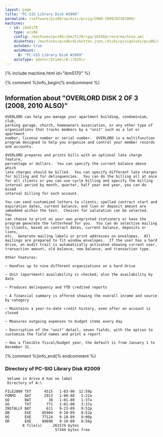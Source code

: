 ```yaml
---
layout: page
title: "PC-SIG Library Disk #2009"
permalink: /software/pcx86/sw/misc/pcsig/2000-2999/DISK2009/
machines:
  - id: ibm5170
    type: pcx86
    config: /machines/pcx86/ibm/5170/cga/1024kb/rev3/machine.xml
    diskettes: /machines/pcx86/diskettes.json,/disks/pcsigdisks/pcx86/diskettes.json
    autoGen: true
    autoMount:
      B: "PC-SIG Library Disk #2009"
    autoType: $date\r$time\rB:\rDIR\r
---
```


{% include machine.html id="ibm5170" %}

{% comment %}info_begin{% endcomment %}

## Information about "OVERLORD  DISK 2 OF 3 (2008, 2010 ALSO)"

    OVERLORD can help you manage your apartment building, condominium, club,
    parking garage, church, homeowners association, or any other type of
    organizations that tracks members by a "unit" such as a lot or apartment
    number, license number or serial number.  OVERLORD is a multifunction
    program designed to help you organize and control your member records
    and accounts.
    
    OVERLORD prepares and prints bills with an optional late charge feature,
    percentage or dollars.  You can specify the current balance above which
    late charges should be billed.  You can specify different late charges
    for billing and for delinquencies.  You can do the billing all at once
    for all clients or you can use cycle billing and specify the billing
    interval period by month, quarter, half year and year, you can do mixed
    interval billing for each account.
    
    You can send customized letters to clients; spelled contract start and
    expiration dates, current balance, and lien or deposit amount are
    imbedded within the text.  Choices for salutation can be selected.  You
    can choose to print on your own preprinted stationery or have the
    program generate the letterhead for you.  You can do selective mailing
    to clients, based on contract dates, current balance, deposits or liens,
    etc.  Generate mailing labels or print addresses on envelopes.  All
    mailings are prepared to fit window envelopes.  If the user has a hard
    drive, an audit trail is automatically activated showing current user,
    transaction amount, old balance, new balance, and transaction type.
    
    Other Features:
    
    ~ Handles up to nine different organizations on a hard drive
    
    ~ Unit (apartment) availability is checked; also the availability by
    date
    
    ~ Produces delinquency and YTD credited reports
    
    ~ A financial summary is offered showing the overall income and source
    by category
    
    ~ Maintains a year-to-date credit history, even after an account is
    closed
    
    ~ Measures outgoing expenses to budget items every day
    
    ~ Description of the "unit" detail, seven fields, with the option to
    customize the field names and print a report
    
    ~ Has a flexible fiscal/budget year, the default is from January 1 to
    December 31.
{% comment %}info_end{% endcomment %}


### Directory of PC-SIG Library Disk #2009

     Volume in drive A has no label
     Directory of A:\

    FILE2009 TXT      4515   1-03-90  12:59p
    FORM1    DAT      2913   1-08-88   5:22a
    GO       BAT        38   1-01-80   1:37a
    GO       TXT       771   1-01-80   3:37a
    INSTALLF BAT       611   9-23-89   9:52p
    OB       EXE     85904   9-10-89   8:52p
    OG       EXE     77124   9-10-89   9:00p
    OR       EXE     89698   9-10-89   8:56p
            8 file(s)     261574 bytes
                           57344 bytes free
